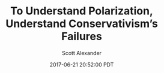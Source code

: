 ---
layout: podcast
title: "To Understand Polarization, Understand Conservativism’s Failures"
author: Scott Alexander
description: https://slatestarcodex.com/2017/06/21/to-understand-polarization-understand-the-extent-of-republican-failure/
date: 2017-06-21 20:52:00 PDT
length: 286230
duration: 71
guid: to-understand-polarization-understand-the-extent-of-republican-failure
---